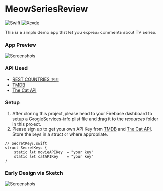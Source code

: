 # MeowSeriesReview
![Swift](https://img.shields.io/badge/swift-F54A2A?style=for-the-badge&logo=swift&logoColor=white) ![Xcode](https://img.shields.io/badge/Xcode-007ACC?style=for-the-badge&logo=Xcode&logoColor=white)

This is a simple demo app that let you express comments about TV series.

### App Preview
![Screenshots](meowmovie.gif)

### API Used
- [REST COUNTRIES 🇵🇪](https://restcountries.com)
- [TMDB](https://www.themoviedb.org/)
- [The Cat API](https://thecatapi.com/)

### Setup
1. After cloning this project, please head to your Firebase dashboard to setup a GoogleServices-info.plist file and drag it to the *resources* folder in this project.
2. Please sign up to get your own API Key from [TMDB](https://www.themoviedb.org/) and [The Cat API](https://thecatapi.com/). Store the keys in a struct or where appropriate.

```
// SecretKeys.swift
struct SecretKeys {
	static let movieAPIKey	= "your key"
	static let catAPIKey	= "your key"
}
```


### Early Design via Sketch
![Screenshots](meowmovie.gif)

